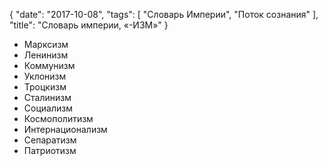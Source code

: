 {
   "date": "2017-10-08",
   "tags": [
      "Словарь Империи",
      "Поток сознания"
   ],
   "title": "Словарь империи, «-ИЗМ»"
}

- Марксизм
- Ленинизм
- Коммунизм
- Уклонизм
- Троцкизм
- Сталинизм
- Социализм
- Космополитизм
- Интернационализм
- Сепаратизм
- Патриотизм
